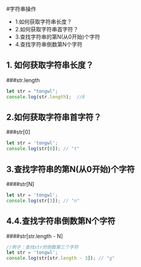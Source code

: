 #字符串操作

* 1.如何获取字符串长度？
* 2.如何获取字符串首字符？
* 3.查找字符串的第N(从0开始)个字符
* 4.查找字符串倒数第N个字符



## 1. 如何获取字符串长度？

###str.length

```javascript
let str = "tongwl";
console.log(str.length);  //6
```



## 2.如何获取字符串首字符？

###str[0]

```javascript
let str = 'tongwl';
console.log(str[0]); // "t"
```



## 3.查找字符串的第N(从0开始)个字符

####str[N]

```javascript
let str = 'tongwl';
console.log(str[3]); // "n"
```



## 4.4.查找字符串倒数第N个字符

####str[str.length - N]

```javascript
//例子：查找str的倒数第三个字符
let str = 'tongwl';
console.log(str[str.length - 3]); // "g"
```

